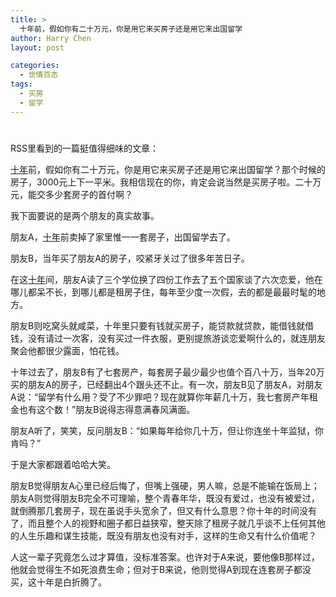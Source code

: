 ```yaml
---
title: >
  十年前，假如你有二十万元，你是用它来买房子还是用它来出国留学
author: Harry Chen
layout: post

categories:
  - 世情百态
tags:
  - 买房
  - 留学
---
```

# 

RSS里看到的一篇挺值得细味的文章：

[ 十年][1]前，假如你有二十万元，你是用它来买房子还是用它来出国留学？那个时候的房子，3000元上下一平米。我相信现在的你，肯定会说当然是买房子啦。二十万元，能交多少套房子的首付啊？

我下面要说的是两个朋友的真实故事。

朋友A，[十年][1]前卖掉了家里惟一一套房子，出国留学去了。

朋友B，当年买了朋友A的房子，咬紧牙关过了很多年苦日子。

在这[十年][1]间，朋友A读了三个学位换了四份工作去了五个国家谈了六次恋爱，他在哪儿都呆不长，到哪儿都是租房子住，每年至少度一次假，去的都是最最时髦的地方。

朋友B则吃窝头就咸菜，十年里只要有钱就买房子，能贷款就贷款，能借钱就借钱，没有请过一次客，没有买过一件衣服，更别提旅游谈恋爱啊什么的，就连朋友聚会他都很少露面，怕花钱。

十年过去了，朋友B有了七套房产，每套房子最少最少也值个百八十万，当年20万买的朋友A的房子，已经翻出4个跟头还不止。有一次，朋友B见了朋友A，对朋友A说：“留学有什么用？受了不少罪吧？现在就算你年薪几十万，我七套房产年租金也有这个数！”朋友B说得志得意满春风满面。

朋友A听了，笑笑，反问朋友B：“如果每年给你几十万，但让你连坐十年监狱，你肯吗？”

于是大家都跟着哈哈大笑。

朋友B觉得朋友A心里已经后悔了，但嘴上强硬，男人嘛，总是不能输在饭局上；朋友A则觉得朋友B完全不可理喻，整个青春年华，既没有爱过，也没有被爱过，就倒腾那几套房子，现在虽说手头宽余了，但又有什么意思？你十年的时间没有了，而且整个人的视野和圈子都日益狭窄，整天除了租房子就几乎谈不上任何其他的人生乐趣和谋生技能，既没有朋友也没有对手，这样的生命又有什么价值呢？

人这一辈子究竟怎么过才算值，没标准答案。也许对于A来说，要他像B那样过，他就会觉得生不如死浪费生命；但对于B来说，他则觉得A到现在连套房子都没买，这十年是白折腾了。

   [1]: http://letaoba.info/tag/%E5%8D%81%E5%B9%B4

